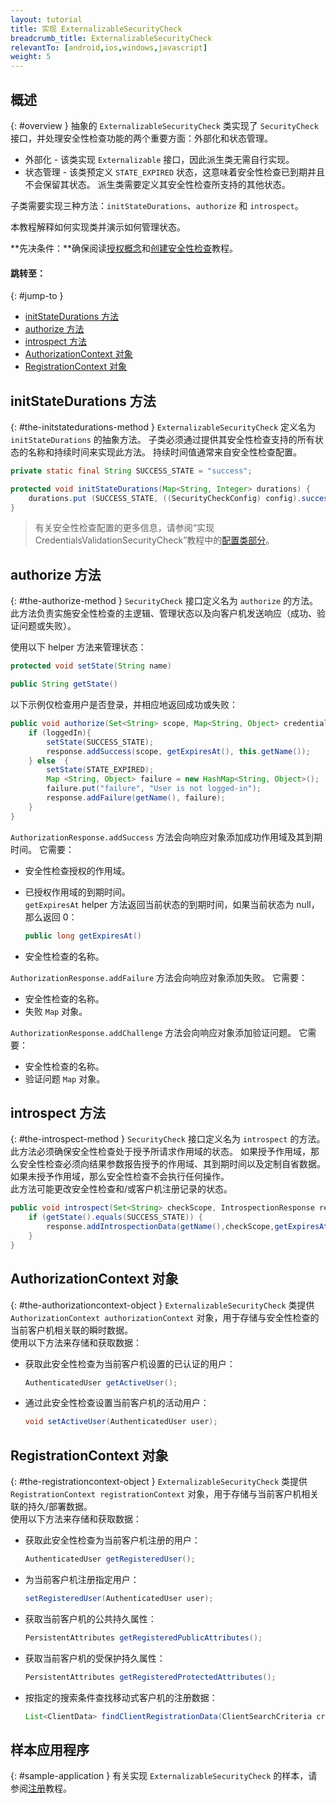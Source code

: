 ```yaml
---
layout: tutorial
title: 实现 ExternalizableSecurityCheck
breadcrumb_title: ExternalizableSecurityCheck
relevantTo: [android,ios,windows,javascript]
weight: 5
---
```

<!-- NLS_CHARSET=UTF-8 -->
## 概述
{: #overview }
抽象的 `ExternalizableSecurityCheck` 类实现了 `SecurityCheck` 接口，并处理安全性检查功能的两个重要方面：外部化和状态管理。

* 外部化 - 该类实现 `Externalizable` 接口，因此派生类无需自行实现。
* 状态管理 - 该类预定义 `STATE_EXPIRED` 状态，这意味着安全性检查已到期并且不会保留其状态。 派生类需要定义其安全性检查所支持的其他状态。

子类需要实现三种方法：`initStateDurations`、`authorize` 和 `introspect`。

本教程解释如何实现类并演示如何管理状态。

**先决条件：**确保阅读[授权概念](../)和[创建安全性检查](../creating-a-security-check)教程。

#### 跳转至：
{: #jump-to }
* [initStateDurations 方法](#the-initstatedurations-method)
* [authorize 方法](#the-authorize-method)
* [introspect 方法](#the-introspect-method)
* [AuthorizationContext 对象](#the-authorizationcontext-object)
* [RegistrationContext 对象](#the-registrationcontext-object)

## initStateDurations 方法
{: #the-initstatedurations-method }
`ExternalizableSecurityCheck` 定义名为 `initStateDurations` 的抽象方法。 子类必须通过提供其安全性检查支持的所有状态的名称和持续时间来实现此方法。 持续时间值通常来自安全性检查配置。

```java
private static final String SUCCESS_STATE = "success";

protected void initStateDurations(Map<String, Integer> durations) {
    durations.put (SUCCESS_STATE, ((SecurityCheckConfig) config).successStateExpirationSec);
}
```

> 有关安全性检查配置的更多信息，请参阅“实现 CredentialsValidationSecurityCheck”教程中的[配置类部分](../credentials-validation/security-check/#configuration-class)。

## authorize 方法
{: #the-authorize-method }
`SecurityCheck` 接口定义名为 `authorize` 的方法。 此方法负责实施安全性检查的主逻辑、管理状态以及向客户机发送响应（成功、验证问题或失败）。

使用以下 helper 方法来管理状态：

```java
protected void setState(String name)
```
```java
public String getState()
```
以下示例仅检查用户是否登录，并相应地返回成功或失败：



```java
public void authorize(Set<String> scope, Map<String, Object> credentials, HttpServletRequest request, AuthorizationResponse response) {
    if (loggedIn){
        setState(SUCCESS_STATE);
        response.addSuccess(scope, getExpiresAt(), this.getName());
    } else  {
        setState(STATE_EXPIRED);
        Map <String, Object> failure = new HashMap<String, Object>();           
        failure.put("failure", "User is not logged-in");
        response.addFailure(getName(), failure);
    }
}
```

`AuthorizationResponse.addSuccess` 方法会向响应对象添加成功作用域及其到期时间。 它需要：

* 安全性检查授权的作用域。
* 已授权作用域的到期时间。  
`getExpiresAt` helper 方法返回当前状态的到期时间，如果当前状态为 null，那么返回 0：

  ```java
  public long getExpiresAt()
  ```
   
* 安全性检查的名称。

`AuthorizationResponse.addFailure` 方法会向响应对象添加失败。 它需要：

* 安全性检查的名称。
* 失败 `Map` 对象。

`AuthorizationResponse.addChallenge` 方法会向响应对象添加验证问题。 它需要：

* 安全性检查的名称。
* 验证问题 `Map` 对象。

## introspect 方法
{: #the-introspect-method }
`SecurityCheck` 接口定义名为 `introspect` 的方法。 此方法必须确保安全性检查处于授予所请求作用域的状态。 如果授予作用域，那么安全性检查必须向结果参数报告授予的作用域、其到期时间以及定制自省数据。 如果未授予作用域，那么安全性检查不会执行任何操作。  
此方法可能更改安全性检查和/或客户机注册记录的状态。

```java
public void introspect(Set<String> checkScope, IntrospectionResponse response) {
    if (getState().equals(SUCCESS_STATE)) {
        response.addIntrospectionData(getName(),checkScope,getExpiresAt(),null);
    }
}
```

## AuthorizationContext 对象
{: #the-authorizationcontext-object }
`ExternalizableSecurityCheck` 类提供 `AuthorizationContext authorizationContext` 对象，用于存储与安全性检查的当前客户机相关联的瞬时数据。  
使用以下方法来存储和获取数据：

* 获取此安全性检查为当前客户机设置的已认证的用户：

  ```java
  AuthenticatedUser getActiveUser();
  ```
  
* 通过此安全性检查设置当前客户机的活动用户：

  ```java
  void setActiveUser(AuthenticatedUser user);
  ```

## RegistrationContext 对象
{: #the-registrationcontext-object }
`ExternalizableSecurityCheck` 类提供 `RegistrationContext registrationContext` 对象，用于存储与当前客户机相关联的持久/部署数据。  
使用以下方法来存储和获取数据：

* 获取此安全性检查为当前客户机注册的用户：

  ```java
  AuthenticatedUser getRegisteredUser();
  ```
  
* 为当前客户机注册指定用户：

  ```java
  setRegisteredUser(AuthenticatedUser user);
  ```
  
* 获取当前客户机的公共持久属性：

  ```java
  PersistentAttributes getRegisteredPublicAttributes();
  ```
  
* 获取当前客户机的受保护持久属性：

  ```java
  PersistentAttributes getRegisteredProtectedAttributes();
  ```
  
* 按指定的搜索条件查找移动式客户机的注册数据：

  ```java
  List<ClientData> findClientRegistrationData(ClientSearchCriteria criteria);
  ```

## 样本应用程序
{: #sample-application }
有关实现 `ExternalizableSecurityCheck` 的样本，请参阅[注册](../enrollment)教程。
